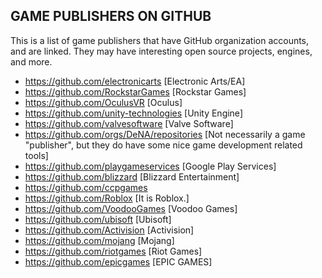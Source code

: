 ## GAME PUBLISHERS ON GITHUB

This is a list of game publishers that have GitHub organization accounts, and are linked. They may have interesting open source projects, engines, and more.


 - https://github.com/electronicarts [Electronic Arts/EA]
 - https://github.com/RockstarGames [Rockstar Games]
 - https://github.com/OculusVR [Oculus]
 - https://github.com/unity-technologies [Unity Engine]
 - https://github.com/valvesoftware [Valve Software]
 - https://github.com/orgs/DeNA/repositories [Not necessarily a game "publisher", but they do have some nice game development related tools]
 - https://github.com/playgameservices [Google Play Services]
 - https://github.com/blizzard [Blizzard Entertainment]
 - https://github.com/ccpgames
 - https://github.com/Roblox [It is Roblox.]
 - https://github.com/VoodooGames [Voodoo Games]
 - https://github.com/ubisoft [Ubisoft]
 - https://github.com/Activision [Activision]
 - https://github.com/mojang [Mojang]
 - https://github.com/riotgames [Riot Games]
 - https://github.com/epicgames [EPIC GAMES]
 
